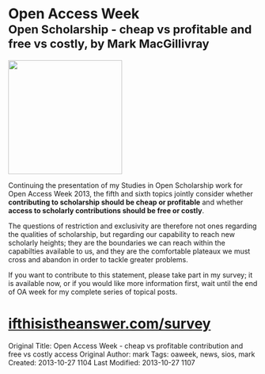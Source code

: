 <div class="row-fluid">
<div class="span10">
<div class="hero-unit">
<h1>Open Access Week<br>
<small>Open Scholarship - cheap vs profitable and free vs costly, by Mark MacGillivray</small>
</h1>
</div>
</div>
<div class="span2">
<img class="img thumbnail" src="http://cottagelabs.com/media/150px-Open_Access_logo_PLoS_white.svg_.png" style="height:230px;margin-top:0px;">
</div>
</div>

Continuing the presentation of my Studies in Open Scholarship work for Open Access Week 2013, the fifth and sixth topics jointly consider whether <b>contributing to scholarship should be cheap or profitable</b> and whether <b>access to scholarly contributions should be free or costly</b>.






The questions of restriction and exclusivity are therefore not ones regarding the qualities of scholarship, but regarding our capability to reach new scholarly heights; they are the boundaries we can reach within the capabilties available to us, and they are the comfortable plateaux we must cross and abandon in order to tackle greater problems.

If you want to contribute to this statement, please take part in my survey; it is available now, or if you would like more information first, wait until the end of OA week for my complete series of topical posts.

<div class="hero-unit">
<h1><a href="http://ifthisistheanswer.com/survey">ifthisistheanswer.com/survey</a></h1>
</div>



Original Title: Open Access Week - cheap vs profitable contribution and free vs costly access
Original Author: mark
Tags: oaweek, news, sios, mark
Created: 2013-10-27 1104
Last Modified: 2013-10-27 1107
